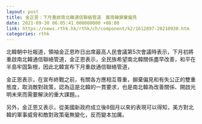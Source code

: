 ```yaml
---
layout: post
title: 金正恩：下月重啟南北韓通信聯絡管道　冀南韓摒棄偏見
date: 2021-09-30 06:05:41.000000000 +08:00
link: https://news.rthk.hk/rthk/ch/component/k2/1612897-20210930.htm
categories: rthk
---
```


北韓朝中社報道，領袖金正恩昨日出席最高人民會議第5次會議時表示，下月初將重啟南北韓通信聯絡管道，金正恩表示，全民族希望南北韓關係盡早改善，和平在半島牢固紮根，因此北韓宣布下月重啟通信聯絡管道，

金正恩表示，在宣布終戰之前，有關各方應相互尊重，摒棄偏見和有失公正的雙重態度，取消敵對政策，認為這是北韓的一貫要求，也是南北韓為改善關係、開啟光明未來而需要解決的重大課題。。

另外，金正恩又表示，從美國新政府成立後8個月以來的表現可以得知，美方對北韓的軍事威脅和敵對政策毫無變化，反而變本加厲。
 
